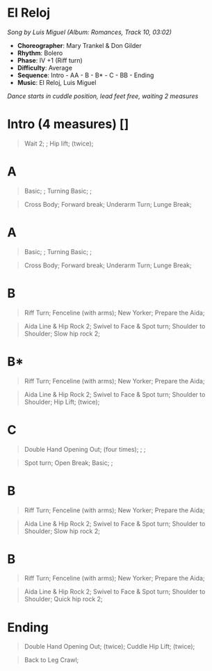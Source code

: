 # El Reloj
*Song by Luis Miguel (Album: Romances, Track 10, 03:02)*

* **Choreographer**: Mary Trankel & Don Gilder
* **Rhythm**: Bolero
* **Phase**: IV +1 (Riff turn)
* **Difficulty**: Average
* **Sequence**: Intro - AA - B - B* - C - BB - Ending
* **Music**: El Reloj, Luis Miguel

*Dance starts in cuddle position, lead feet free, waiting 2 measures*

# Intro (4 measures) []

> Wait 2; ; Hip lift; (twice);

# A

> Basic; ; Turning Basic; ;

> Cross Body; Forward break; Underarm Turn; Lunge Break;

# A

> Basic; ; Turning Basic; ;

> Cross Body; Forward break; Underarm Turn; Lunge Break;

# B

> Riff Turn; Fenceline (with arms); New Yorker; Prepare the Aida;

> Aida Line & Hip Rock 2; Swivel to Face & Spot turn; Shoulder to Shoulder; Slow hip rock 2;

# B*

> Riff Turn; Fenceline (with arms); New Yorker; Prepare the Aida;

> Aida Line & Hip Rock 2; Swivel to Face & Spot turn; Shoulder to Shoulder; Hip Lift; (twice);

# C

> Double Hand Opening Out; (four times); ; ;

> Spot turn; Open Break; Basic; ;

# B

> Riff Turn; Fenceline (with arms); New Yorker; Prepare the Aida;

> Aida Line & Hip Rock 2; Swivel to Face & Spot turn; Shoulder to Shoulder; Slow hip rock 2;

# B

> Riff Turn; Fenceline (with arms); New Yorker; Prepare the Aida;

> Aida Line & Hip Rock 2; Swivel to Face & Spot turn; Shoulder to Shoulder; Quick hip rock 2;

# Ending

> Double Hand Opening Out; (twice); Cuddle Hip Lift; (twice);

> Back to Leg Crawl;


<meta name="x:audio-file" content="l/Luis Miguel/Romances/Luis Miguel - El reloj.mp3">
